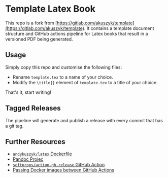 # Template Latex Book

This repo is a fork from [https://gitlab.com/akuszyk/template](https://gitlab.com/akuszyk/template). It contains a template document structure and GitHub actions pipeline for Latex books that result in a versioned PDF being generated.

## Usage

Simply copy this repo and customise the following files:

* Rename `template.tex` to a name of your choice.
* Modify the `\title{}` element of `template.tex` to a title of your choice.

That's it, start writing!

## Tagged Releases

The pipeline will generate and publish a release with every commit that has a git tag.

## Further Resources

* [`andykuszyk/latex` Dockerfile](https://github.com/andykuszyk/latex/blob/master/Dockerfile)
* [Pandoc Projec](https://github.com/jgm/pandoc)
* [`softprops/action-gh-release` GitHub Action](https://github.com/softprops/action-gh-release)
* [Passing Docker images between GitHub Actions](https://github.community/t/whats-the-recommended-way-to-pass-a-docker-image-to-the-next-job-in-a-workflow/17225/19)
